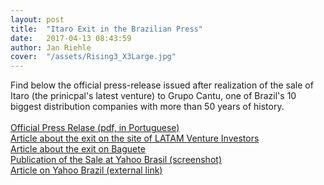 ```yaml
---
layout: post
title:  "Itaro Exit in the Brazilian Press"
date:   2017-04-13 08:43:59
author: Jan Riehle
cover:  "/assets/Rising3_X3Large.jpg"
---
```


<p>Find below the official press-release issued after realization of the sale of Itaro (the prinicpal's latest venture) to Grupo Cantu, one of Brazil's 10 biggest distribution companies with more than 50 years of history.
<br><br>
<a target="_blank" href="/assets/Rle_ItaroxCantu_v1.0.pdf"> Official Press Relase (pdf, in Portuguese)</a>
<br>
<a target="_blank" href="https://lavca.org/2017/04/25/astella-investimentos-variv-capital-exit-itaro-sale-pneustore-em-portugues/">Article about the exit on the site of LATAM Venture Investors</a>
<br>
<a target="_blank" href="http://www.baguete.com.br/noticias/13/04/2017/pneustore-compra-itaro">Article about the exit on Baguete</a>
<br>
<a target="_blank" href="/assets/Itaro_Sale_Yahoo.png">Publication of the Sale at Yahoo Brasil (screenshot)</a>
<br>
<a target="_blank" href="https://br.financas.yahoo.com/noticias/grupo-pneustore-compra-autope%C3%A7as-itaro-214756021--finance.html?soc_src=social-sh&soc_trk=fb">Article on Yahoo Brazil (external link)</a>
</p>
